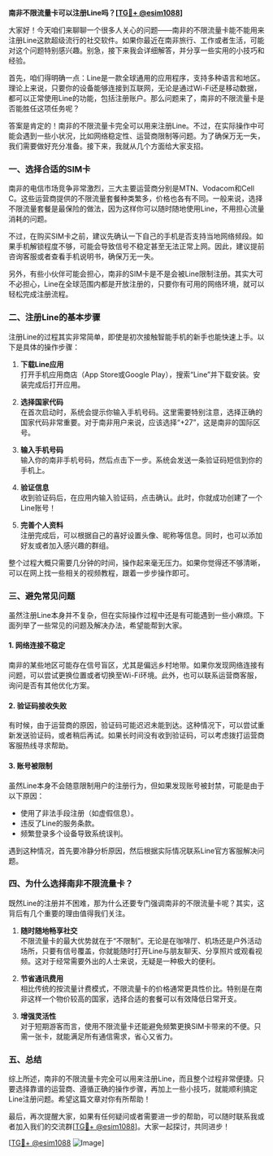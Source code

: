 **南非不限流量卡可以注册Line吗？[[TG💪+ @esim1088](https://t.me/s/esim1088)]**

大家好！今天咱们来聊聊一个很多人关心的问题——南非的不限流量卡能不能用来注册Line这款超级流行的社交软件。如果你最近在南非旅行、工作或者生活，可能对这个问题特别感兴趣。别急，接下来我会详细解答，并分享一些实用的小技巧和经验。

首先，咱们得明确一点：Line是一款全球通用的应用程序，支持多种语言和地区。理论上来说，只要你的设备能够连接到互联网，无论是通过Wi-Fi还是移动数据，都可以正常使用Line的功能，包括注册账户。那么问题来了，南非的不限流量卡是否能胜任这项任务呢？

答案是肯定的！南非的不限流量卡完全可以用来注册Line。不过，在实际操作中可能会遇到一些小状况，比如网络稳定性、运营商限制等问题。为了确保万无一失，我们需要做好充分准备。接下来，我就从几个方面给大家支招。

### **一、选择合适的SIM卡**
南非的电信市场竞争非常激烈，三大主要运营商分别是MTN、Vodacom和Cell C。这些运营商提供的不限流量套餐种类繁多，价格也各有不同。一般来说，选择不限流量套餐是最保险的做法，因为这样你可以随时随地使用Line，不用担心流量消耗的问题。

不过，在购买SIM卡之前，建议先确认一下自己的手机是否支持当地网络频段。如果手机解锁程度不够，可能会导致信号不稳定甚至无法正常上网。因此，建议提前咨询客服或者查看手机说明书，确保万无一失。

另外，有些小伙伴可能会担心，南非的SIM卡是不是会被Line限制注册。其实大可不必担心，Line在全球范围内都是开放注册的，只要你有可用的网络环境，就可以轻松完成注册流程。

### **二、注册Line的基本步骤**
注册Line的过程其实非常简单，即使是初次接触智能手机的新手也能快速上手。以下是具体的操作步骤：

1. **下载Line应用**  
   打开手机应用商店（App Store或Google Play），搜索“Line”并下载安装。安装完成后打开应用。

2. **选择国家代码**  
   在首次启动时，系统会提示你输入手机号码。这里需要特别注意，选择正确的国家代码非常重要。对于南非用户来说，应该选择“+27”，这是南非的国际区号。

3. **输入手机号码**  
   输入你的南非手机号码，然后点击下一步。系统会发送一条验证码短信到你的手机上。

4. **验证信息**  
   收到验证码后，在应用内输入验证码，点击确认。此时，你就成功创建了一个Line账号！

5. **完善个人资料**  
   注册完成后，可以根据自己的喜好设置头像、昵称等信息。同时，也可以添加好友或者加入感兴趣的群组。

整个过程大概只需要几分钟的时间，操作起来毫无压力。如果你觉得还不够清晰，可以在网上找一些相关的视频教程，跟着一步步操作即可。

### **三、避免常见问题**
虽然注册Line本身并不复杂，但在实际操作过程中还是有可能遇到一些小麻烦。下面列举了一些常见的问题及解决办法，希望能帮到大家。

#### **1. 网络连接不稳定**
南非的某些地区可能存在信号盲区，尤其是偏远乡村地带。如果你发现网络连接有问题，可以尝试更换位置或者切换至Wi-Fi环境。此外，也可以联系运营商客服，询问是否有其他优化方案。

#### **2. 验证码接收失败**
有时候，由于运营商的原因，验证码可能迟迟未能到达。这种情况下，可以尝试重新发送验证码，或者稍后再试。如果长时间没有收到验证码，可以考虑拨打运营商客服热线寻求帮助。

#### **3. 账号被限制**
虽然Line本身不会随意限制用户的注册行为，但如果发现账号被封禁，可能是由于以下原因：
- 使用了非法手段注册（如虚假信息）。
- 违反了Line的服务条款。
- 频繁登录多个设备导致系统误判。

遇到这种情况，首先要冷静分析原因，然后根据实际情况联系Line官方客服解决问题。

### **四、为什么选择南非不限流量卡？**
既然Line的注册并不困难，那为什么还要专门强调南非的不限流量卡呢？其实，这背后有几个重要的理由值得我们关注。

1. **随时随地畅享社交**  
   不限流量卡的最大优势就在于“不限制”。无论是在咖啡厅、机场还是户外活动场所，只要有信号覆盖，你就能随时打开Line与朋友聊天、分享照片或观看视频。这对于经常需要外出的人士来说，无疑是一种极大的便利。

2. **节省通讯费用**  
   相比传统的按流量计费模式，不限流量卡的价格通常更具性价比。特别是在南非这样一个物价较高的国家，选择合适的套餐可以有效降低日常开支。

3. **增强灵活性**  
   对于短期游客而言，使用不限流量卡还能避免频繁更换SIM卡带来的不便。只需一张卡，就能满足所有通信需求，省心又省力。

### **五、总结**
综上所述，南非的不限流量卡完全可以用来注册Line，而且整个过程非常便捷。只要选择靠谱的运营商、遵循正确的操作步骤，再加上一些小技巧，就能顺利搞定Line注册问题。希望这篇文章对你有所帮助！

最后，再次提醒大家，如果有任何疑问或者需要进一步的帮助，可以随时联系我或者加入我们的交流群[[TG💪+ @esim1088](https://t.me/s/esim1088)]。大家一起探讨，共同进步！

[[TG💪+ @esim1088](https://t.me/s/esim1088) ![Image](https://i.postimg.cc/4NQfJmqS/Snipaste-2025-05-13-00-14-12.png)]